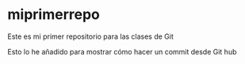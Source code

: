# miprimerrepo
Este es mi primer repositorio para las clases de Git

Esto lo he añadido para mostrar cómo hacer un commit desde Git hub
